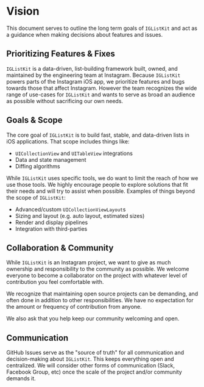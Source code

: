 # Vision

This document serves to outline the long term goals of `IGListKit` and act as a guidance when making decisions about features and issues.

## Prioritizing Features & Fixes

`IGListKit` is a data-driven, list-building framework built, owned, and maintained by the engineering team at Instagram. Because `IGListKit` powers parts of the Instagram iOS app, we prioritize features and bugs towards those that affect Instagram. However the team recognizes the wide range of use-cases for `IGListKit` and wants to serve as broad an audience as possible without sacrificing our own needs.

## Goals & Scope

The core goal of `IGListKit` is to build fast, stable, and data-driven lists in iOS applications. That scope includes things like:

- `UICollectionView` and `UITableView` integrations
- Data and state management
- Diffing algorithms

While `IGListKit` uses specific tools, we do want to limit the reach of how we use those tools. We highly encourage people to explore solutions that fit their needs and will try to assist when possible. Examples of things beyond the scope of `IGListKit`:

- Advanced/custom `UICollectionViewLayout`s
- Sizing and layout (e.g. auto layout, estimated sizes)
- Render and display pipelines
- Integration with third-parties

## Collaboration & Community

While `IGListKit` is an Instagram project, we want to give as much ownership and responsibility to the community as possible. We welcome everyone to become a collaborator on the project with whatever level of contribution you feel comfortable with.

We recognize that maintaining open source projects can be demanding, and often done in addition to other responsibilities. We have no expectation for the amount or frequency of contribution from anyone.

We also ask that you help keep our community welcoming and open.

## Communication

GitHub Issues serve as the "source of truth" for all communication and decision-making about `IGListKit`. This keeps everything open and centralized. We will consider other forms of communication (Slack, Facebook Group, etc) once the scale of the project and/or community demands it.

